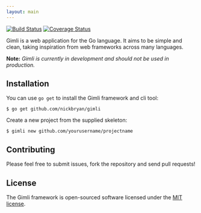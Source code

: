 ```yaml
---
layout: main
---
```


[![Build Status](https://travis-ci.org/nickbryan/gimli.svg?branch=master)](https://travis-ci.org/nickbryan/gimli)
[![Coverage Status](https://coveralls.io/repos/github/nickbryan/gimli/badge.svg?branch=master)](https://coveralls.io/github/nickbryan/gimli?branch=master)

Gimli is a web application for the Go language. It aims to be simple and clean, 
taking inspiration from web frameworks across many languages. 

**Note:** *Gimli is currently in development and should not be used in production.*

## Installation
You can use `go get` to install the Gimli framework and cli tool:

    $ go get github.com/nickbryan/gimli
    
Create a new project from the supplied skeleton:

    $ gimli new github.com/yourusername/projectname

## Contributing

Please feel free to submit issues, fork the repository and send pull requests!

## License

The Gimli framework is open-sourced software licensed under the [MIT license](http://opensource.org/licenses/MIT).
